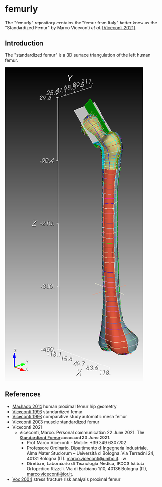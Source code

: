 # femurly

The "femurly" repository contains the "femur from Italy" better know as the "Standardized Femur" by Marco Viceconti *et al.* [[Viceconti 2021](#references)].

## Introduction

The "standardized femur" is a 3D surface triangulation of the left human femur.  

![std2_3_IGES_Surfaces.igs.png](doc/fig/std2_3_IGES_Surfaces.igs.png)

## References

* [Machado 2014](doc/Machado_2014_human_proximal_femur_hip_geometry.pdf) human proximal femur hip geometry
* [Viceconti 1996](doc/Viceconti_1996_standardized_femur.pdf) standardized femur
* [Viceconti 1998](doc/Viceconti_1998_comparative_study_automatic_mesh_femur.pdf) comparative study automatic mesh femur
* [Viceconti 2003](doc/Viceconti_2003_muscle_standardized_femur.pdf) muscle standardized femur
* Viceconti 2021
  * Viceconti, Marco.  Personal communication 22 June 2021.  The [Standardized Femur](https://figshare.com/articles/dataset/The_Standardised_Femur_model/3839766) accessed 23 June 2021.  
    * Prof Marco Viceconti - Mobile: +39 349 6307702
    * Professore Ordinario. Dipartimento di Ingegneria Industriale, Alma Mater Studiorum – Università di Bologna. Via Terracini 24, 40131 Bologna (IT). marco.viceconti@unibo.it.
    j:w
    * Direttore, Laboratorio di Tecnologia Medica, IRCCS Istituto Ortopedico Rizzoli. Via di Barbiano 1/10, 40136 Bologna (IT), marco.viceconti@ior.it.
* [Voo 2004](doc/Voo_2004_stress_fracture_risk_analysis_proximal_femur.pdf) stress fracture risk analyais proximal femur
